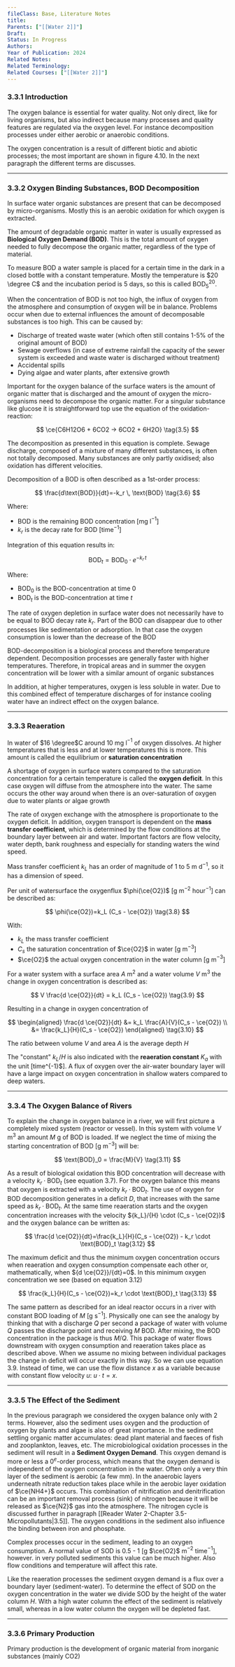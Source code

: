 ```yaml
---
fileClass: Base, Literature Notes
title: 
Parents: ["[[Water 2]]"]
Draft: 
Status: In Progress
Authors: 
Year of Publication: 2024
Related Notes: 
Related Terminology: 
Related Courses: ["[[Water 2]]"]
---
```

### 3.3.1 Introduction
The oxygen balance is essential for water quality. Not only direct, like for living organisms, but also indirect because many processes and quality features are regulated via the oxygen level. For instance decomposition processes under either aerobic or anaerobic conditions.

The oxygen concentration is a result of different biotic and abiotic processes; the most important are shown in figure 4.10. In the next paragraph the different terms are discusses. 

---
### 3.3.2 Oxygen Binding Substances, BOD Decomposition
In surface water organic substances are present that can be decomposed by micro-organisms. Mostly this is an aerobic oxidation for which oxygen is extracted. 

The amount of degradable organic matter in water is usually expressed as **Biological Oxygen Demand (BOD)**. This is the total amount of oxygen needed to fully decompose the organic matter, regardless of the type of material.

To measure BOD a water sample is placed for a certain time in the dark in a closed bottle with a constant temperature. Mostly the temperature is $20 \degree C$ and the incubation period is 5 days, so this is called $\text{BOD}^{20}_5$. 

When the concentration of BOD is not too high, the influx of oxygen from the atmosphere and consumption of oxygen will be in balance. Problems occur when due to external influences the amount of decomposable substances is too high. This can be caused by: 
- Discharge of treated waste water (which often still contains 1-5% of the original amount of BOD)
- Sewage overflows (in case of extreme rainfall the capacity of the sewer system is exceeded and waste water is discharged without treatment)
- Accidental spills
- Dying algae and water plants, after extensive growth

Important for the oxygen balance of the surface waters is the amount of organic matter that is discharged and the amount of oxygen the micro-organisms need to decompose the organic matter. For a singular substance like glucose it is straightforward top use the equation of the oxidation-reaction: 

$$
\ce{C6H12O6 + 6CO2 -> 6CO2 + 6H2O} \tag{3.5}
$$

The decomposition as presented in this equation is complete. Sewage discharge, composed of a mixture of many different substances, is often not totally decomposed. Many substances are only partly oxidised; also oxidation has different velocities. 

Decomposition of a BOD is often described as a 1st-order process:

$$
\frac{d\text{BOD}}{dt}=-k_r \, \text{BOD} \tag{3.6}
$$

Where:
- BOD is the remaining BOD concentration [mg l$^{-1}$]
- $k_r$ is the decay rate for BOD [time$^{-1}$] 

Integration of this equation results in:

$$
\text{BOD}_t = \text{BOD}_0 \cdot e^{-k_r \, t} \tag{3.7}
$$

Where:
- BOD$_0$ is the BOD-concentration at time 0
- BOD$_t$ is the BOD-concentration at time $t$

The rate of oxygen depletion in surface water does not necessarily have to be equal to BOD decay rate $k_r$. Part of the BOD can disappear due to other processes like sedimentation or adsorption. In that case the oxygen consumption is lower than the decrease of the BOD

BOD-decomposition is a biological process and therefore temperature dependent. Decomposition processes are generally faster with higher temperatures. Therefore, in tropical areas and in summer the oxygen concentration will be lower with a similar amount of organic substances

In addition, at higher temperatures, oxygen is less soluble in water. Due to this combined effect of temperature discharges of for instance cooling water have an indirect effect on the oxygen balance. 

---
### 3.3.3 Reaeration
In water of $16 \degree$C around 10 mg l$^{-1}$ of oxygen dissolves. At higher temperatures that is less and at lower temperatures this is more. This amount is called the equilibrium or **saturation concentration**

A shortage of oxygen in surface waters compared to the saturation concentration for a certain temperature is called the **oxygen deficit**. In this case oxygen will diffuse from the atmosphere into the water. The same occurs the other way around when there is an over-saturation of oxygen due to water plants or algae growth

The rate of oxygen exchange with the atmosphere is proportionate to the oxygen deficit. In addition, oxygen transport is dependent on the **mass transfer coefficient**, which is determined by the flow conditions at the boundary layer between air and water. Important factors are flow velocity, water depth, bank roughness and especially for standing waters the wind speed. 

Mass transfer coefficient $k_L$ has an order of magnitude of 1 to 5 m d$^{-1}$, so it has a dimension of speed.

Per unit of watersurface the oxygenflux $\phi(\ce{O2})$ [g m$^{-2}$ hour$^{-1}$] can be described as:

$$
\phi(\ce{O2})=k_L (C_s - \ce{O2}) \tag{3.8}
$$

With:
- $k_L$ the mass transfer coefficient
- $C_s$ the saturation concentration of $\ce{O2}$ in water [g m$^{-3}$]
- $\ce{O2}$ the actual oxygen concentration in the water column [g m$^{-3}$]

For a water system with a surface area $A$ m$^2$ and a water volume $V$ m$^3$ the change in oxygen concentration is described as:

$$
V \frac{d \ce{O2}}{dt} = k_L (C_s - \ce{O2}) \tag{3.9}
$$

Resulting in a change in oxygen concentration of

$$
\begin{aligned}
\frac{d \ce{O2}}{dt} &= k_L \frac{A}{V}(C_s - \ce{O2}) \\
&= \frac{k_L}{H}(C_s - \ce{O2})
\end{aligned} \tag{3.10}
$$

The ratio between volume $V$ and area $A$ is the average depth $H$

The "constant" $k_L / H$ is also indicated with the **reaeration constant** $K_a$ with the unit [time^{-1}$]. A flux of oxygen over the air-water boundary layer will have a large impact on oxygen concentration in shallow waters compared to deep waters.

---
### 3.3.4 The Oxygen Balance of Rivers
To explain the change in oxygen balance in a river, we will first picture a completely mixed system (reactor or vessel). In this system with volume $V$ m$^3$ an amount $M$ g of BOD is loaded. If we neglect the time of mixing the starting concentration of BOD [g m$^{-3}$] will be:

$$
\text{BOD}_0 = \frac{M}{V} \tag{3.11}
$$

As a result of biological oxidation this BOD concentration will decrease with a velocity $k_r \cdot \text{BOD}_t$  (see equation 3.7). For the oxygen balance this means that oxygen is extracted with a velocity $k_r \cdot \text{BOD}_t$. The use of oxygen for BOD decomposition generates in a deficit $D$, that increases with the same speed as $k_r \cdot \text{BOD}_t$. At the same time reaeration starts and the oxygen concentration increases with the velocity ${k_L}/{H} \cdot (C_s - \ce{O2})$ and the oxygen balance can be written as:

$$
\frac{d \ce{O2}}{dt}=\frac{k_L}{H}(C_s - \ce{O2}) - k_r \cdot \text{BOD}_t \tag{3.12}
$$

The maximum deficit and thus the minimum oxygen concentration occurs when reaeration and oxygen consumption compensate each other or, mathematically, when ${d \ce{O2}}/{dt}=0$. In this minimum oxygen concentration we see (based on equation 3.12)

$$
\frac{k_L}{H}(C_s - \ce{O2})=k_r \cdot \text{BOD}_t \tag{3.13}
$$

The same pattern as described for an ideal reactor occurs in a river with constant BOD loading of $M$ [g s$^{-1}$]. Physically one can see the analogy by thinking that with a discharge $Q$ per second a package of water with volume $Q$ passes the discharge point and receiving $M$ BOD. After mixing, the BOD concentration in the package is thus $M/Q$. This package of water flows downstream with oxygen consumption and reaeration takes place as described above. When we assume no mixing between individual packages the change in deficit will occur exactly in this way. So we can use equation 3.9. Instead of time, we can use the flow distance $x$ as a variable because with constant flow velocity $u$: $u \cdot t = x$. 

---
### 3.3.5 The Effect of the Sediment
In the previous paragraph we considered the oxygen balance only with 2 terms. However, also the sediment uses oxygen and the production of oxygen by plants and algae is also of great importance. In the sediment settling organic matter accumulates: dead plant material and faeces of fish and zooplankton, leaves, etc. The microbiological oxidation processes in the sediment will result in a **Sediment Oxygen Demand**. This oxygen demand is more or less a $0^e$-order process, which means that the oxygen demand is independent of the oxygen concentration in the water. Often only a very thin layer of the sediment is aerobic (a few mm). In the anaerobic layers underneath nitrate reduction takes place while in the aerobic layer oxidation of $\ce{NH4+}$ occurs. This combination of nitrification and denitrification can be an important removal process (sink) of nitrogen because it will be released as $\ce{N2}$ gas into the atmosphere. The nitrogen cycle is discussed further in paragraph [[Reader Water 2-Chapter 3.5-Micropollutants|3.5]]. The oxygen conditions in the sediment also influence the binding between iron and phosphate. 

Complex processes occur in the sediment, leading to an oxygen consumption. A normal value of SOD is 0.5 - 1 [g $\ce{O2}$ m$^{-2}$ time$^{-1}$], however. in very polluted sediments this value can be much higher. Also flow conditions and temperature will affect this rate. 

Like the reaeration processes the sediment oxygen demand is a flux over a boundary layer (sediment-water). To determine the effect of SOD on the oxygen concentration in the water we divide SOD by the height of the water column $H$. With a high water column the effect of the sediment is relatively small, whereas in a low water column the oxygen will be depleted fast. 

---
### 3.3.6 Primary Production
Primary production is the development of organic material from inorganic substances (mainly CO2)